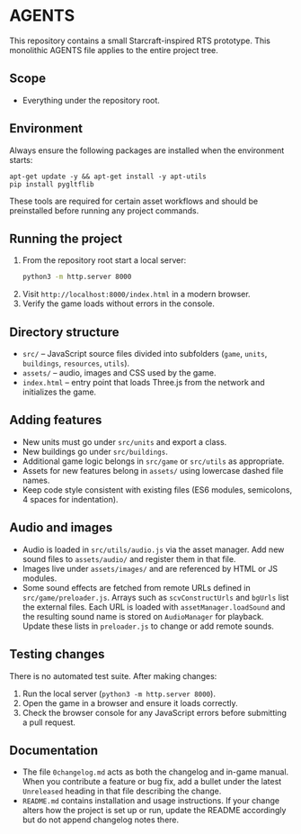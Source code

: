 # AGENTS

This repository contains a small Starcraft-inspired RTS prototype. This monolithic AGENTS file applies to the entire project tree.

## Scope
- Everything under the repository root.

## Environment
Always ensure the following packages are installed when the environment
starts:

```
apt-get update -y && apt-get install -y apt-utils
pip install pygltflib
```
These tools are required for certain asset workflows and should be
preinstalled before running any project commands.

## Running the project
1. From the repository root start a local server:
   ```bash
   python3 -m http.server 8000
   ```
2. Visit `http://localhost:8000/index.html` in a modern browser.
3. Verify the game loads without errors in the console.

## Directory structure
- `src/` – JavaScript source files divided into subfolders (`game`, `units`, `buildings`, `resources`, `utils`).
- `assets/` – audio, images and CSS used by the game.
- `index.html` – entry point that loads Three.js from the network and initializes the game.

## Adding features
- New units must go under `src/units` and export a class.
- New buildings go under `src/buildings`.
- Additional game logic belongs in `src/game` or `src/utils` as appropriate.
- Assets for new features belong in `assets/` using lowercase dashed file names.
- Keep code style consistent with existing files (ES6 modules, semicolons, 4 spaces for indentation).

## Audio and images
- Audio is loaded in `src/utils/audio.js` via the asset manager. Add new sound files to `assets/audio/` and register them in that file.
- Images live under `assets/images/` and are referenced by HTML or JS modules.
- Some sound effects are fetched from remote URLs defined in `src/game/preloader.js`.  Arrays such as `scvConstructUrls` and `bgUrls` list the external files.  Each URL is loaded with `assetManager.loadSound` and the resulting sound name is stored on `AudioManager` for playback.  Update these lists in `preloader.js` to change or add remote sounds.

## Testing changes
There is no automated test suite. After making changes:
1. Run the local server (`python3 -m http.server 8000`).
2. Open the game in a browser and ensure it loads correctly.
3. Check the browser console for any JavaScript errors before submitting a pull request.

## Documentation
- The file `0changelog.md` acts as both the changelog and in-game manual. When
  you contribute a feature or bug fix, add a bullet under the latest
  `Unreleased` heading in that file describing the change.
- `README.md` contains installation and usage instructions. If your change
  alters how the project is set up or run, update the README accordingly but do
  not append changelog notes there.
